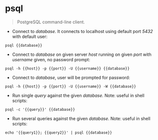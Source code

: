 # psql

> PostgreSQL command-line client.

- Connect to *database*. It connects to localhost using default port *5432* with default user:

`psql {{database}}`

- Connect to *database* on given server *host* running on given *port* with *username* given, no password prompt:

`psql -h {{host}} -p {{port}} -U {{username}} {{database}}`

- Connect to *database*, user will be prompted for password:

`psql -h {{host}} -p {{port}} -U {{username}} -W {{database}}`

- Run single *query* against the given *database*. Note: useful in shell scripts:

`psql -c '{{query}}' {{database}}`

- Run several queries against the given *database*. Note: useful in shell scripts:

`echo '{{query1}}; {{query2}}' | psql {{database}}`
